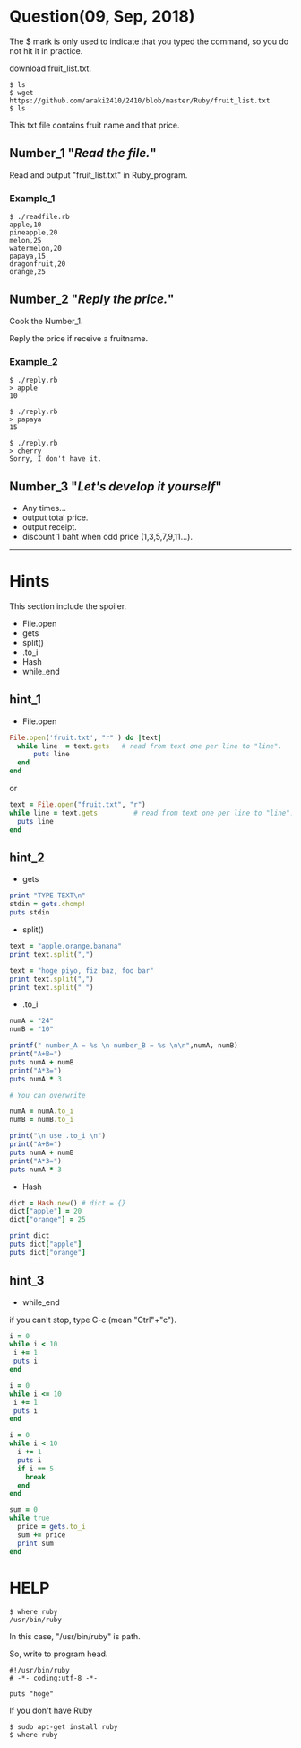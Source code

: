 Question(09, Sep, 2018)
====

The $ mark is only used to indicate that you typed the command, so you do not hit it in practice.

download fruit_list.txt.
```shell
$ ls
$ wget https://github.com/araki2410/2410/blob/master/Ruby/fruit_list.txt
$ ls
```

This txt file contains fruit name and that price.
 
## Number_1 "*Read the file.*"
Read and output "fruit_list.txt" in Ruby_program.

### Example_1
```shell
$ ./readfile.rb
apple,10
pineapple,20
melon,25
watermelon,20
papaya,15
dragonfruit,20
orange,25
```

## Number_2 "*Reply the price.*"
Cook the Number_1.

Reply the price if receive a fruitname.

### Example_2
```shell
$ ./reply.rb
> apple
10

$ ./reply.rb
> papaya
15

$ ./reply.rb
> cherry
Sorry, I don't have it. 
```


## Number_3 "*Let's develop it yourself*"
- Any times...
- output total price.
- output receipt.
- discount 1 baht when odd price (1,3,5,7,9,11...).

----
# Hints

This section include the spoiler.
- File.open
- gets
- split()
- .to_i
- Hash
- while_end
## hint_1
- File.open
```ruby
File.open('fruit.txt', "r" ) do |text|
  while line  = text.gets   # read from text one per line to "line".
      puts line
  end
end
```

or

```ruby
text = File.open("fruit.txt", "r")
while line = text.gets         # read from text one per line to "line".
  puts line
end
```


## hint_2

- gets
```ruby
print "TYPE TEXT\n"
stdin = gets.chomp!
puts stdin
```
- split()
```ruby
text = "apple,orange,banana"
print text.split(",")

text = "hoge piyo, fiz baz, foo bar"
print text.split(",")
print text.split(" ")

```

- .to_i
```ruby
numA = "24"
numB = "10"

printf(" number_A = %s \n number_B = %s \n\n",numA, numB)
print("A+B=")
puts numA + numB
print("A*3=")
puts numA * 3

# You can overwrite

numA = numA.to_i
numB = numB.to_i

print("\n use .to_i \n")
print("A+B=")
puts numA + numB
print("A*3=")
puts numA * 3

```

- Hash
```ruby
dict = Hash.new() # dict = {}
dict["apple"] = 20
dict["orange"] = 25

print dict
puts dict["apple"]
puts dict["orange"]

```

## hint_3
- while_end

if you can't stop, type C-c (mean "Ctrl"+"c").

```ruby
i = 0
while i < 10
 i += 1
 puts i     
end
```
```ruby
i = 0
while i <= 10
 i += 1
 puts i
end
```
```ruby
i = 0
while i < 10
  i += 1
  puts i
  if i == 5
    break
  end   
end
```
```ruby
sum = 0
while true
  price = gets.to_i
  sum += price
  print sum
end
```

# HELP
```shell
$ where ruby
/usr/bin/ruby
```
In this case, "/usr/bin/ruby" is path.


So, write to program head.
```
#!/usr/bin/ruby
# -*- coding:utf-8 -*-

puts "hoge"
```

If you don't have Ruby  
```shell
$ sudo apt-get install ruby
$ where ruby
```